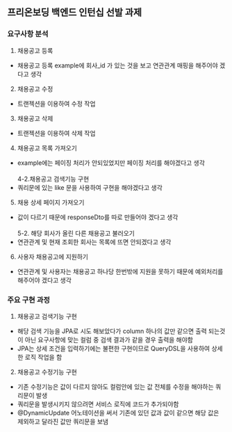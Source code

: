 <h2>프리온보딩 백엔드 인턴십 선발 과제</h2>

<h3>요구사항 분석</h3>

1. 채용공고 등록
- 채용공고 등록 example에 회사_id 가 있는 것을 보고 연관관계 매핑을 해주어야 겠다고 생각
2. 채용공고 수정
- 트랜젝션을 이용하여 수정 작업
3. 채용공고 삭제
- 트랜젝션을 이용하여 삭제 작업
4. 채용공고 목록 가져오기
- example에는 페이징 처리가 안되있었지만 페이징 처리를 해야겠다고 생각<br><br>
4-2.채용공고 검색기능 구현
- 쿼리문에 있는 like 문을 사용하여 구현을 해야겠다고 생각
5. 채용 상세 페이지 가져오기<br>
- 값이 다르기 때문에 responseDto를 따로 만들어야 겠다고 생각<br><br>
5-2. 해당 회사가 올린 다른 채용공고 불러오기
- 연관관계 및 현재 조회한 회사는 목록에 뜨면 안되겠다고 생각
6. 사용자 채용공고에 지원하기
- 연관관계 및 사용자는 채용공고 하나당 한번밖에 지원을 못하기 때문에 예외처리를 해주어야 겠다고 생각

<h3>주요 구현 과정</h3>

1. 채용공고 검색기능 구현
- 해당 검색 기능을 JPA로 시도 해보았다가 column 하나의 값만 같으면 출력 되는것이 아닌 요구사항에 맞는 컬럼 중 검색 결과가 같을 경우 출력을 해야함
- JPA는 상세 조건을 입력하기에는 불편한 구현이므로 QueryDSL을 사용하여 상세한 로직 작업을 함

2. 채용공고 수정기능 구현
- 기존 수정기능은 값이 다르지 않아도 컬럼안에 있는 값 전체를 수정을 해야하는 쿼리문이 발생
- 쿼리문을 발생시키지 않으려면 서비스 로직에 코드가 추가되야함
- @DynamicUpdate 어노테이션을 써서 기존에 있던 값과 값이 같으면 해당 값은 제외하고 달라진 값만 쿼리문을 보냄

